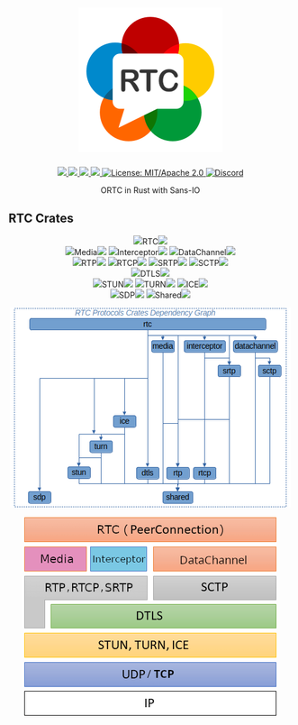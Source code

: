 <h1 align="center">
 <a href="https://webrtc.rs"><img src="https://raw.githubusercontent.com/webrtc-rs/sfu-rs.github.io/master/res/rtc.png" alt="WebRTC.rs"></a>
 <br>
</h1>
<p align="center">
 <a href="https://github.com/webrtc-rs/rtc/actions">
  <img src="https://github.com/webrtc-rs/rtc/workflows/cargo/badge.svg">
 </a>
 <a href="https://deps.rs/repo/github/webrtc-rs/rtc">
  <img src="https://deps.rs/repo/github/webrtc-rs/rtc/status.svg">
 </a>
 <a href="https://crates.io/crates/rtc">
  <img src="https://img.shields.io/crates/v/rtc.svg">
 </a>
 <a href="https://docs.rs/rtc">
  <img src="https://docs.rs/rtc/badge.svg">
 </a>
 <a href="https://doc.rust-lang.org/1.6.0/complement-project-faq.html#why-dual-mitasl2-license">
  <img src="https://img.shields.io/badge/license-MIT%2FApache--2.0-blue" alt="License: MIT/Apache 2.0">
 </a>
 <a href="https://discord.gg/4Ju8UHdXMs">
  <img src="https://img.shields.io/discord/800204819540869120?logo=discord" alt="Discord">
 </a>
</p>
<p align="center">
 ORTC in Rust with Sans-IO
</p>

## RTC Crates

<p align="center">
    <img src="https://raw.githubusercontent.com/webrtc-rs/webrtc/master/doc/uncheck.png">RTC<a href="https://crates.io/crates/rtc"><img src="https://img.shields.io/crates/v/rtc.svg"></a>
    <br>
    <img src="https://raw.githubusercontent.com/webrtc-rs/webrtc/master/doc/uncheck.png">Media<a href="https://crates.io/crates/rtc-media"><img src="https://img.shields.io/crates/v/rtc-media.svg"></a>
    <img src="https://raw.githubusercontent.com/webrtc-rs/webrtc/master/doc/uncheck.png">Interceptor<a href="https://crates.io/crates/rtc-interceptor"><img src="https://img.shields.io/crates/v/rtc-interceptor.svg"></a>
    <img src="https://raw.githubusercontent.com/webrtc-rs/webrtc/master/doc/check.png">DataChannel<a href="https://crates.io/crates/rtc-datachannel"><img src="https://img.shields.io/crates/v/rtc-datachannel.svg"></a>
    <br>
    <img src="https://raw.githubusercontent.com/webrtc-rs/webrtc/master/doc/check.png">RTP<a href="https://crates.io/crates/rtc-rtp"><img src="https://img.shields.io/crates/v/rtc-rtp.svg"></a>
    <img src="https://raw.githubusercontent.com/webrtc-rs/webrtc/master/doc/check.png">RTCP<a href="https://crates.io/crates/rtc-rtcp"><img src="https://img.shields.io/crates/v/rtc-rtcp.svg"></a>
    <img src="https://raw.githubusercontent.com/webrtc-rs/webrtc/master/doc/check.png">SRTP<a href="https://crates.io/crates/rtc-srtp"><img src="https://img.shields.io/crates/v/rtc-srtp.svg"></a>
    <img src="https://raw.githubusercontent.com/webrtc-rs/webrtc/master/doc/check.png">SCTP<a href="https://crates.io/crates/rtc-sctp"><img src="https://img.shields.io/crates/v/rtc-sctp.svg"></a>
    <br>
    <img src="https://raw.githubusercontent.com/webrtc-rs/webrtc/master/doc/check.png">DTLS<a href="https://crates.io/crates/rtc-dtls"><img src="https://img.shields.io/crates/v/rtc-dtls.svg"></a>
    <br>
    <!--img src="https://raw.githubusercontent.com/webrtc-rs/webrtc/master/doc/uncheck.png">mDNS<a href="https://crates.io/crates/rtc-mdns"><img src="https://img.shields.io/crates/v/rtc-mdns.svg"></a-->
    <img src="https://raw.githubusercontent.com/webrtc-rs/webrtc/master/doc/check.png">STUN<a href="https://crates.io/crates/rtc-stun"><img src="https://img.shields.io/crates/v/rtc-stun.svg"></a>
    <img src="https://raw.githubusercontent.com/webrtc-rs/webrtc/master/doc/check.png">TURN<a href="https://crates.io/crates/rtc-turn"><img src="https://img.shields.io/crates/v/rtc-turn.svg"></a>
    <img src="https://raw.githubusercontent.com/webrtc-rs/webrtc/master/doc/check.png">ICE<a href="https://crates.io/crates/rtc-ice"><img src="https://img.shields.io/crates/v/rtc-ice.svg"></a>
    <br>
    <img src="https://raw.githubusercontent.com/webrtc-rs/webrtc/master/doc/check.png">SDP<a href="https://crates.io/crates/rtc-sdp"><img src="https://img.shields.io/crates/v/rtc-sdp.svg"></a>
    <img src="https://raw.githubusercontent.com/webrtc-rs/webrtc/master/doc/check.png">Shared<a href="https://crates.io/crates/rtc-shared"><img src="https://img.shields.io/crates/v/rtc-shared.svg"></a>
</p>
<p align="center">
 <img src="https://raw.githubusercontent.com/webrtc-rs/sfu-rs.github.io/master/res/rtc_crates_dep_graph.png" alt="RTC Crates Dependency Graph">
</p>
<p align="center">
 <img src="https://raw.githubusercontent.com/webrtc-rs/sfu-rs.github.io/master/res/rtc_stack.png" alt="RTC Protocols Stack">
</p>
